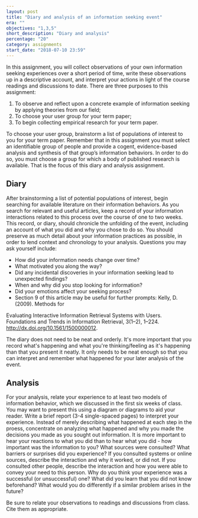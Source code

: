 ```yaml
---
layout: post
title: "Diary and analysis of an information seeking event"
era: ""
objectives: "1,3,5"
short_description: "Diary and analysis"
percentage: "20"
category: assignments
start_date: "2018-07-10 23:59"
---
```


In this assignment, you will collect observations of your own information seeking experiences over a short period of time, write these observations up in a descriptive account, and interpret your actions in light of the course readings and discussions to date. There are three purposes to this assignment:

1. To observe and reflect upon a concrete example of information seeking by applying theories from our field;
2. To choose your user group for your term paper;
3. To begin collecting empirical research for your term paper. 

To choose your user group, brainstorm a list of populations of interest to you for your term paper. Remember that in this assignment you must select an identifiable group of people and provide a cogent, evidence-based analysis and synthesis of that group’s information behaviors. In order to do so, you must choose a group for which a body of published research is available. That is the focus of this diary and analysis assignment.

## Diary

After brainstorming a list of potential populations of interest, begin searching for available literature on their information behaviors. As you search for relevant and useful articles, keep a record of your information interactions related to this process over the course of one to two weeks. This record, or diary, should chronicle the unfolding of the event, including an account of what you did and why you chose to do so. You should preserve as much detail about your information practices as possible, in order to lend context and chronology to your analysis. Questions you may ask yourself include:

- How did your information needs change over time?
- What motivated you along the way?
- Did any incidental discoveries in your information seeking lead to unexpected findings?
- When and why did you stop looking for information?
- Did your emotions affect your seeking process?
- Section 9 of this article may be useful for further prompts: Kelly, D. (2009). Methods for 

Evaluating Interactive Information Retrieval Systems with Users. Foundations and Trends in Information Retrieval, 3(1–2), 1–224. http://dx.doi.org/10.1561/1500000012.

The diary does not need to be neat and orderly. It's more important that you record what's happening and what you're thinking/feeling as it's happening than that you present it neatly. It only needs to be neat enough so that you can interpret and remember what happened for your later analysis of the event.

## Analysis

For your analysis, relate your experience to at least two models of information behavior, which we discussed in the first six weeks of class. You may want to present this using a diagram or diagrams to aid your reader. Write a brief report (3-4 single-spaced pages) to interpret your experience. Instead of merely describing what happened at each step in the proess, concentrate on analyzing what happened and why you made the decisions you made as you sought out information. It is more important to hear your reactions to what you did than to hear what you did - how important was the information to you? What sources were consulted? What barriers or surprises did you experience? If you consulted systems or online sources, describe the interaction and why it worked, or did not. If you consulted other people, describe the interaction and how you were able to convey your need to this person. Why do you think your experience was a successful (or unsuccessful) one? What did you learn that you did not know beforehand? What would you do differently if a similar problem arises in the future?

Be sure to relate your observations to readings and discussions from class. Cite them as appropriate. 
